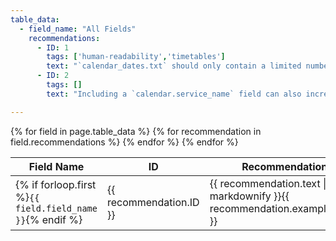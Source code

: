```yaml
---
table_data:
  - field_name: "All Fields"
    recommendations:
      - ID: 1
        tags: ['human-readability','timetables']
        text: "`calendar_dates.txt` should only contain a limited number of exceptions to the schedule. Regularly-scheduled service should be configured using `calendar.txt`."
      - ID: 2
        tags: []
        text: "Including a `calendar.service_name` field can also increase the human readability of GTFS, although this is not adopted in the spec."

---
```


<table class="recommendation">
  <thead>
    <tr>
      <th>Field Name</th>
      <th>ID</th>
      <th>Recommendation</th>
    </tr>
  </thead>
  <tbody>
    {% for field in page.table_data %}
      {% for recommendation in field.recommendations %}
    <tr id="{{ page.slug }}_{{ recommendation.ID }}" class="anchor-row{% if forloop.first %} field-row{% endif %}{% for tag in recommendation.tags %} {{ tag }}{% endfor %}">
      <td>{% if forloop.first %}<code>{{ field.field_name }}</code>{% endif %}</td>
      <td>{{ recommendation.ID }}</td>
      <td>{{ recommendation.text | markdownify }}{{ recommendation.example_table }}</td>
    </tr>
      {% endfor %}
    {% endfor %}
  </tbody>
</table>